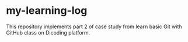 # my-learning-log
This repository implements part 2 of case study from learn basic Git with GitHub class on Dicoding platform.

